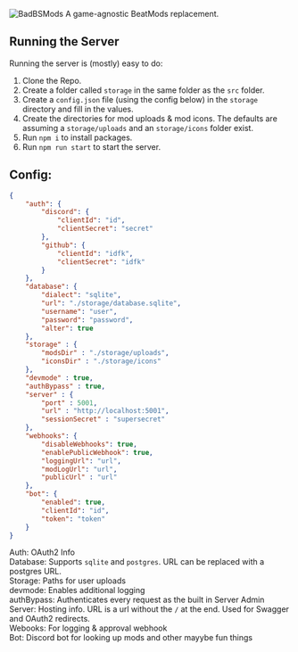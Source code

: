 ![BadBSMods](https://github.com/Saeraphinx/badbsmods/blob/main/assets/banner.png)
A game-agnostic BeatMods replacement.

## Running the Server
Running the server is (mostly) easy to do:
1. Clone the Repo.
2. Create a folder called `storage` in the same folder as the `src` folder.
3. Create a `config.json` file (using the config below) in the `storage` directory and fill in the values.
4. Create the directories for mod uploads & mod icons. The defaults are assuming a `storage/uploads` and an `storage/icons` folder exist.
5. Run `npm i` to install packages.
6. Run `npm run start` to start the server.

## Config: 
```json
{
    "auth": {
        "discord": {
            "clientId": "id",
            "clientSecret": "secret"
        },
        "github": {
            "clientId": "idfk",
            "clientSecret": "idfk"
        }
    },
    "database": {
        "dialect": "sqlite",
        "url": "./storage/database.sqlite",
        "username": "user",
        "password": "password",
        "alter": true
    },
    "storage" : {
        "modsDir" : "./storage/uploads",
        "iconsDir" : "./storage/icons"
    },
    "devmode" : true,
    "authBypass" : true,
    "server" : {
        "port" : 5001,
        "url" : "http://localhost:5001",
        "sessionSecret" : "supersecret"
    },
    "webhooks": {
        "disableWebhooks": true,
        "enablePublicWebhook": true,
        "loggingUrl": "url",
        "modLogUrl": "url",
        "publicUrl" : "url"
    },
    "bot": {
        "enabled": true,
        "clientId": "id",
        "token": "token"
    }
}
```

Auth: OAuth2 Info  
Database: Supports `sqlite` and `postgres`. URL can be replaced with a postgres URL.  
Storage: Paths for user uploads  
devmode: Enables additional logging  
authBypass: Authenticates every request as the built in Server Admin  
Server: Hosting info. URL is a url without the `/` at the end. Used for Swagger and OAuth2 redirects.  
Webooks: For logging & approval webhook  
Bot: Discord bot for looking up mods and other mayybe fun things
